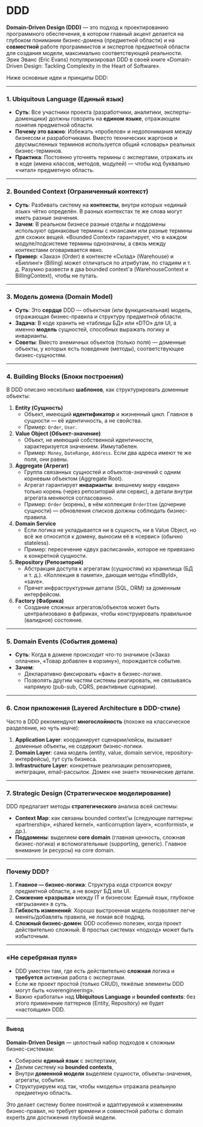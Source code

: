 # DDD

**Domain-Driven Design (DDD)** — это подход к проектированию программного обеспечения, в котором главный акцент делается на глубоком понимании бизнес-домена (предметной области) и на **совместной** работе программистов и экспертов предметной области для создания модели, максимально соответствующей реальности. Эрик Эванс (Eric Evans) популяризировал DDD в своей книге «Domain-Driven Design: Tackling Complexity in the Heart of Software».

Ниже основные идеи и принципы DDD:

***

### 1. Ubiquitous Language (Единый язык)

* **Суть**: Все участники проекта (разработчики, аналитики, эксперты-доменщики) должны говорить на **едином языке**, отражающем понятия предметной области.
* **Почему это важно**: Избежать «пробелов» и недопонимания между бизнесом и разработчиками. Вместо технических жаргонов и двусмысленных терминов используется общий «словарь» реальных бизнес-терминов.
* **Практика**: Постоянно уточнять термины с экспертами, отражать их в коде (имена классов, методов, модулей) — чтобы код буквально «читал» предметную область.

***

### 2. Bounded Context (Ограниченный контекст)

* **Суть**: Разбивать систему на **контексты**, внутри которых «единый язык» чётко определён. В разных контекстах те же слова могут иметь разные значения.
* **Зачем**: В реальном бизнесе разные отделы и поддомены используют одинаковые термины с нюансами или разные термины для схожих вещей. «Bounded Context» гарантирует, что в каждом модуле/подсистеме термины однозначны, а связь между контекстами оговаривается явно.
* **Пример**: «Заказ» (Order) в контексте «Склад» (Warehouse) и «Биллинг» (Billing) может отличаться по атрибутам, по стадиям и т. д. Разумно развести в два bounded context'а (WarehouseContext и BillingContext), чтобы не путать.

***

### 3. Модель домена (Domain Model)

* **Суть**: Это **сердце** DDD — объектная (или функциональная) модель, отражающая бизнес-правила и структуру предметной области.
* **Задача**: В коде хранить не «таблицы БД» или «DTO» для UI, а именно **модель** сущностей, способных выражать логику и инварианты.
* **Советы**: Вместо анемичных объектов (только поля) — доменные объекты, у которых есть поведение (методы), соответствующее бизнес-сущностям.

***

### 4. Building Blocks (Блоки построения)

В DDD описано несколько **шаблонов**, как структурировать доменные объекты:

1. **Entity (Сущность)**
   * Объект, имеющий **идентификатор** и жизненный цикл. Главное в сущности — её идентичность, а не свойства.
   * Пример: `Order`, `User`.
2. **Value Object (Объект-значение)**
   * Объект, не имеющий собственной идентичности, характеризуется значением. Иммутабелен.
   * Пример: `Money`, `DateRange`, `Address`. Если два адреса имеют те же поля, они равны.
3. **Aggregate (Агрегат)**
   * Группа связанных сущностей и объектов-значений с одним корневым объектом (Aggregate Root).
   * Агрегат гарантирует **инварианты**: внешнему миру «виден» только корень (через репозиторий или сервис), а детали внутри агрегата меняются согласованно.
   * Пример: `Order` (корень), в нём коллекция `OrderItem` (дочерние сущности) — обновления списков должны соблюдать бизнес-правила.
4. **Domain Service**
   * Если логика не укладывается ни в сущность, ни в Value Object, но всё же относится к домену, выносим её в «сервис» (обычно stateless).
   * Пример: пересечение «двух расписаний», которое не привязано к конкретной сущности.
5. **Repository (Репозиторий)**
   * Абстракция доступа к агрегатам (сущностям) из хранилища (БД и т. д.). «Коллекция в памяти», дающая методы «findById», «save».
   * Прячет инфраструктурные детали (SQL, ORM) за доменным интерфейсом.
6. **Factory (Фабрика)**
   * Создание сложных агрегатов/объектов может быть централизовано в фабриках, чтобы конструировать правильное (валидное) состояние.

***

### 5. Domain Events (События домена)

* **Суть**: Когда в домене происходит что-то значимое («Заказ оплачен», «Товар добавлен в корзину»), порождается событие.
* **Зачем**:
  * Декларативно фиксировать «факт» в бизнес-логике.
  * Позволять другим частям системы реагировать, не связываясь напрямую (pub-sub, CQRS, реактивные сценарии).

***

### 6. Слои приложения (Layered Architecture в DDD-стиле)

Часто в DDD рекомендуют **многослойность** (похоже на классическое разделение, но чуть иначе):

1. **Application Layer**: координирует сценарии/кейсы, вызывает доменные объекты, не содержит бизнес-логики.
2. **Domain Layer**: сама модель (entity, value, domain service, repository-интерфейсы), тут суть бизнеса.
3. **Infrastructure Layer**: конкретные реализации репозиториев, интеграции, email-рассылок. Домен «не знает» технические детали.

***

### 7. Strategic Design (Стратегическое моделирование)

DDD предлагает методы **стратегического** анализа всей системы:

* **Context Map**: как связаны bounded context’ы (следующие паттерны: «partnership», «shared kernel», «anticorruption layer», «conformist», и др.).
* **Поддомены**: выделяем **core domain** (главная ценность, сложная бизнес-логика) и вспомогательные (supporting, generic). Главное внимание (и ресурсы) на core domain.

***

### Почему DDD?

1. **Главное — бизнес-логика**: Структура кода строится вокруг предметной области, а не вокруг БД или UI.
2. **Снижение «разрыва»** между IT и бизнесом: Единый язык, глубокое «вгрызание» в суть.
3. **Гибкость изменений**: Хорошо выстроенная модель позволяет легче менять/добавлять правила, не ломая всё подряд.
4. **Сложный бизнес-домен**: DDD особенно полезен, когда проект действительно сложный. В простых системах «подход» может быть избыточным.

***

### «Не серебряная пуля»

* DDD уместен там, где есть действительно **сложная** логика и **требуется** активная работа с экспертами.
* Если же проект простой (только CRUD), тяжёлые элементы DDD могут быть «overengineering».
* Важно «работать» над **Ubiquitous Language** и **bounded contexts**: без этого применение паттернов (Entity, Repository) не будет «настоящим» DDD.

***

#### Вывод

**Domain-Driven Design** — целостный набор подходов к сложным бизнес-системам:

* Собираем **единый язык** с экспертами,
* Делим систему на **bounded contexts**,
* Внутри **доменной модели** выделяем сущности, объекты-значения, агрегаты, события.
* Структурируем код так, чтобы «модель» отражала реальную предметную область.

Это делает систему более понятной и адаптируемой к изменениям бизнес-правил, но требует времени и совместной работы с domain experts для достижения глубокой модели.
